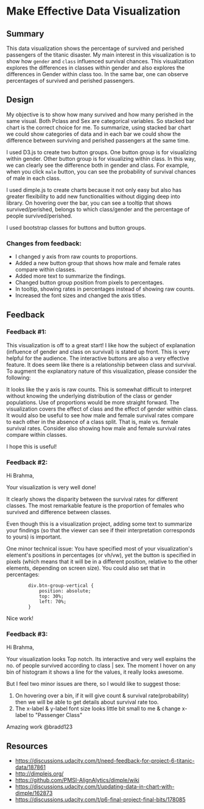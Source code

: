 # Make Effective Data Visualization

## Summary

This data visualization shows the percentage of survived and perished passengers of the titanic disaster. My main interest in this visualization is to show how `gender` and `class` influenced survival chances. This visualization explores the differences in classes within gender and also explores the differences in Gender within class too. In the same bar, one can observe percentages of survived and perished passengers.

## Design

My objective is to show how many survived and how many perished in the same visual. Both Pclass and Sex are categorical variables. So stacked bar chart is the correct choice for me. To summarize, using stacked bar chart we could show categories of data and in each bar we could show the difference between surviving and perished passengers at the same time.

I used D3.js to create two button groups. One button group is for visualizing within gender. Other button group is for visualizing within class. In this way, we can clearly see the difference both in gender and class. For example, when you click `male` button, you can see the probability of survival chances of male in each class.

I used dimple.js to create charts because it not only easy but also has greater flexibility to add new functionalities without digging deep into library. On hovering over the bar, you can see a tooltip that shows survived/perished, belongs to which class/gender and the percentage of people survived/perished.

I used bootstrap classes for buttons and button groups.

### Changes from feedback:
 - I changed y axis from raw counts to proportions.
 - Added a new button group that shows how male and female rates compare within classes.
 - Added more text to summarize the findings.
 - Changed button group position from pixels to percentages.
 - In tooltip, showing rates in percentages instead of showing raw counts.
 - Increased the font sizes and changed the axis titles.

## Feedback

### Feedback #1:

This visualization is off to a great start! I like how the subject of explanation (influence of gender and class on survival) is stated up front. This is very helpful for the audience. The interactive buttons are also a very effective feature. It does seem like there is a relationship between class and survival. To augment the explanatory nature of this visualization, please consider the following:

It looks like the y axis is raw counts. This is somewhat difficult to interpret without knowing the underlying distribution of the class or gender populations. Use of proportions would be more straight forward.
The visualization covers the effect of class and the effect of gender within class. It would also be useful to see how male and female survival rates compare to each other in the absence of a class split. That is, male vs. female survival rates. Consider also showing how male and female survival rates compare within classes.

I hope this is useful!

### Feedback #2:

Hi Brahma,

Your visualization is very well done!

It clearly shows the disparity between the survival rates for different classes. The most remarkable feature is the proportion of females who survived and difference between classes.

Even though this is a visualization project, adding some text to summarize your findings (so that the viewer can see if their interpretation corresponds to yours) is important.

One minor technical issue: You have specified most of your visualization's element's positions in percentages (or vh/vw), yet the button is specified in pixels (which means that it will be in a different position, relative to the other elements, depending on screen size). You could also set that in percentages:

            div.btn-group-vertical {
                position: absolute;
                top: 30%;
                left: 70%;
            }
Nice work!

### Feedback #3:

Hi Brahma,

Your visualization looks Top notch. Its interactive and very well explains the no. of people survived according to class | sex. The moment I hover on any bin of histogram it shows a line for the values, it really looks awesome.

But I feel two minor issues are there, so I would like to suggest those:
1. On hovering over a bin, if it will give count & survival rate(probability) then we will be able to get details about survival rate too.
2. The x-label & y-label font size looks little bit small to me & change x-label to "Passenger Class"

Amazing work @bradd123

## Resources

- https://discussions.udacity.com/t/need-feedback-for-project-6-titanic-data/187861
- http://dimplejs.org/
- https://github.com/PMSI-AlignAlytics/dimple/wiki
- https://discussions.udacity.com/t/updating-data-in-chart-with-dimple/162873
- https://discussions.udacity.com/t/p6-final-project-final-bits/178085
